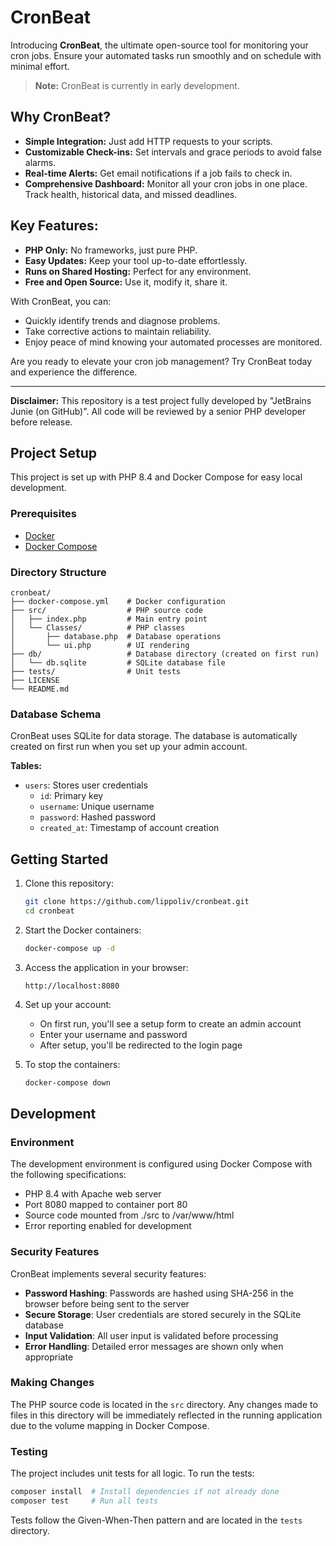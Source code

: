 # CronBeat

Introducing **CronBeat**, the ultimate open-source tool for monitoring your cron jobs. Ensure your automated tasks run smoothly and on schedule with minimal effort.

> **Note:** CronBeat is currently in early development.

## Why CronBeat?
- **Simple Integration:** Just add HTTP requests to your scripts.
- **Customizable Check-ins:** Set intervals and grace periods to avoid false alarms.
- **Real-time Alerts:** Get email notifications if a job fails to check in.
- **Comprehensive Dashboard:** Monitor all your cron jobs in one place. Track health, historical data, and missed deadlines.

## Key Features:
- **PHP Only:** No frameworks, just pure PHP.
- **Easy Updates:** Keep your tool up-to-date effortlessly.
- **Runs on Shared Hosting:** Perfect for any environment.
- **Free and Open Source:** Use it, modify it, share it.

With CronBeat, you can:
- Quickly identify trends and diagnose problems.
- Take corrective actions to maintain reliability.
- Enjoy peace of mind knowing your automated processes are monitored.

Are you ready to elevate your cron job management? Try CronBeat today and experience the difference.

---

**Disclaimer:** This repository is a test project fully developed by "JetBrains Junie (on GitHub)". All code will be reviewed by a senior PHP developer before release.

## Project Setup

This project is set up with PHP 8.4 and Docker Compose for easy local development.

### Prerequisites

- [Docker](https://www.docker.com/get-started)
- [Docker Compose](https://docs.docker.com/compose/install/)

### Directory Structure

```
cronbeat/
├── docker-compose.yml    # Docker configuration
├── src/                  # PHP source code
│   ├── index.php         # Main entry point
│   └── Classes/          # PHP classes
│       ├── database.php  # Database operations
│       └── ui.php        # UI rendering
├── db/                   # Database directory (created on first run)
│   └── db.sqlite         # SQLite database file
├── tests/                # Unit tests
├── LICENSE
└── README.md
```

### Database Schema

CronBeat uses SQLite for data storage. The database is automatically created on first run when you set up your admin account.

**Tables:**
- `users`: Stores user credentials
  - `id`: Primary key
  - `username`: Unique username
  - `password`: Hashed password
  - `created_at`: Timestamp of account creation

## Getting Started

1. Clone this repository:
   ```bash
   git clone https://github.com/lippoliv/cronbeat.git
   cd cronbeat
   ```

2. Start the Docker containers:
   ```bash
   docker-compose up -d
   ```

3. Access the application in your browser:
   ```
   http://localhost:8080
   ```

4. Set up your account:
   - On first run, you'll see a setup form to create an admin account
   - Enter your username and password
   - After setup, you'll be redirected to the login page

5. To stop the containers:
   ```bash
   docker-compose down
   ```

## Development

### Environment

The development environment is configured using Docker Compose with the following specifications:
- PHP 8.4 with Apache web server
- Port 8080 mapped to container port 80
- Source code mounted from ./src to /var/www/html
- Error reporting enabled for development

### Security Features

CronBeat implements several security features:

- **Password Hashing**: Passwords are hashed using SHA-256 in the browser before being sent to the server
- **Secure Storage**: User credentials are stored securely in the SQLite database
- **Input Validation**: All user input is validated before processing
- **Error Handling**: Detailed error messages are shown only when appropriate

### Making Changes

The PHP source code is located in the `src` directory. Any changes made to files in this directory will be immediately reflected in the running application due to the volume mapping in Docker Compose.

### Testing

The project includes unit tests for all logic. To run the tests:

```bash
composer install  # Install dependencies if not already done
composer test     # Run all tests
```

Tests follow the Given-When-Then pattern and are located in the `tests` directory.

